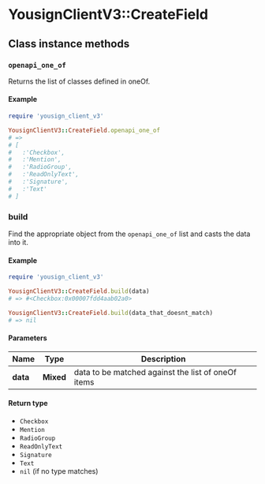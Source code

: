 # YousignClientV3::CreateField

## Class instance methods

### `openapi_one_of`

Returns the list of classes defined in oneOf.

#### Example

```ruby
require 'yousign_client_v3'

YousignClientV3::CreateField.openapi_one_of
# =>
# [
#   :'Checkbox',
#   :'Mention',
#   :'RadioGroup',
#   :'ReadOnlyText',
#   :'Signature',
#   :'Text'
# ]
```

### build

Find the appropriate object from the `openapi_one_of` list and casts the data into it.

#### Example

```ruby
require 'yousign_client_v3'

YousignClientV3::CreateField.build(data)
# => #<Checkbox:0x00007fdd4aab02a0>

YousignClientV3::CreateField.build(data_that_doesnt_match)
# => nil
```

#### Parameters

| Name | Type | Description |
| ---- | ---- | ----------- |
| **data** | **Mixed** | data to be matched against the list of oneOf items |

#### Return type

- `Checkbox`
- `Mention`
- `RadioGroup`
- `ReadOnlyText`
- `Signature`
- `Text`
- `nil` (if no type matches)

